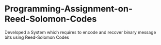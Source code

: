 # Programming-Assignment-on-Reed-Solomon-Codes
Developed a System which requires to encode and recover binary message bits using Reed-Solomon Codes
